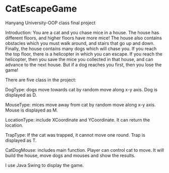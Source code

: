 # CatEscapeGame

Hanyang University-OOP class final project

Introduction: You are a cat and you chase mice in a house. The house has different floors, and higher floors have more mice! The house also contains obstacles which you must walk around, and stairs that go up and down. Finally, the house contains many dogs which will chase you. If you reach the top floor, there is a helicopter in which you can escape. If you reach the helicopter, then you save  the mice you collected in that house, and can advance to the next house. But if a dog reaches you first, then you lose the game!

There are five class in the project:

DogType: dogs move towards cat by random move along x-y axis. Dog is displayed as D.

MouseType: mices move away from cat by random move along x-y axis. Mouse is displayed as M.

LocationType: include XCoordinate and YCoordinate. It can return the location.

TrapType: If the cat was trapped, it cannot move one round. Trap is displayed as T.

CatDogMouse: includes main function. Player can control cat to move. It will build the house, move dogs and mouses and show the results.

I use Java Swing to display the game.
